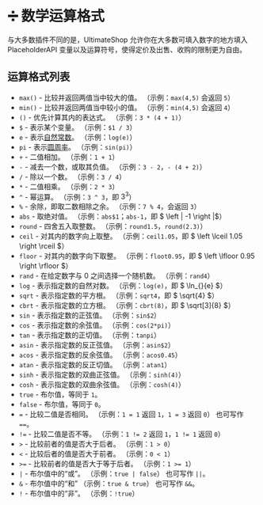 # ➗ 数学运算格式

与大多数插件不同的是，UltimateShop 允许你在大多数可填入数字的地方填入 PlaceholderAPI 变量以及运算符号，使得定价及出售、收购的限制更为自由。

## 运算格式列表

* `max()` - 比较并返回两值当中较大的值。
    （示例：`max(4,5)` 会返回 `5`）
* `min()` - 比较并返回两值当中较小的值。
    （示例：`min(4,5)` 会返回 `4`）
* `()` - 优先计算其内的表达式。
    （示例：`3 * (4 + 1)`）
* `$` - 表示某个变量。
    （示例：`$1 / 3`）
* `e` - 表示[自然常数](https://baike.baidu.com/item/%E8%87%AA%E7%84%B6%E5%B8%B8%E6%95%B0/1298918)。
    （示例：`log(e)`）
* `pi` - 表示[圆周率](https://baike.baidu.com/item/%E5%9C%86%E5%91%A8%E7%8E%87/139930)。
    （示例：`sin(pi)`）
* `+` - 二值相加。
    （示例：`1 + 1`）
* `-` - 减去一个数，或取其负值。
    （示例：`3 - 2`，`- (4 + 2)`）
* `/` - 除以一个数。
    （示例：`3 / 4`）
* `*` - 二值相乘。
    （示例：`2 * 3`）
* `^` - 幂运算。
    （示例：`3 ^ 3`，即 $3^3$）
* `%` - 余除，即取二数相除之余。
    （示例：`7 % 4`，会返回 `3`）
* `abs` - 取绝对值。
    （示例：`abs$1`；`abs-1`，即 $ \left | -1 \right |$）
* `round` - 四舍五入取整数。
    （示例：`round1.5`，`round(2.3)`）
* `ceil` - 对其内的数字向上取整。
    （示例：`ceil1.05`，即 $ \left \lceil 1.05 \right \rceil $）
* `floor` - 对其内的数字向下取整。
    （示例：`floot0.95`，即 $ \left \lfloor 0.95 \right \rfloor  $）
* `rand` - 在给定数字与 0 之间选择一个随机数。
    （示例：`rand4`）
* `log` - 表示指定数的自然对数。
    （示例：`log(e)`，即 $ \ln_{}{e} $）
*  `sqrt` - 表示指定数的平方根。
    （示例：`sqrt4`，即 $ \sqrt{4} $）
* `cbrt` - 表示指定数的立方根。
    （示例：`cbrt(8)`，即 $ \sqrt[3]{8} $）
* `sin` - 表示指定数的正弦值。
    （示例：`sin$2`）
* `cos` - 表示指定数的余弦值。
    （示例：`cos(2*pi)`）
* `tan` - 表示指定数的正切值。
    （示例：`tanpi`）
* `asin` - 表示指定数的反正弦值。
    （示例：`asin$2`）
* `acos` - 表示指定数的反余弦值。
    （示例：`acos0.45`）
* `atan` - 表示指定数的反正切值。
    （示例：`atan1`）
* `sinh` - 表示指定数的双曲正弦值。
    （示例：`sinh(4)`）
* `cosh` - 表示指定数的双曲余弦值。
    （示例：`cosh(4)`）
* `true` - 布尔值，等同于 `1`。
* `false` - 布尔值，等同于 `0`。
* `=` - 比较二值是否相同。
    （示例：`1 = 1` 返回 `1`，`1 = 3` 返回 `0`）
    也可写作 `==`。
* `!=` - 比较二值是否不等。
    （示例：`1 != 2` 返回 `1`，`1 != 1` 返回 `0`）
* `>` - 比较前者的值是否大于后者。
    （示例：`1 > 0`）
* `<` - 比较后者的值是否大于前者。
    （示例：`0 < 1`）
* `>=` - 比较前者的值是否大于等于后者。
    （示例：`1 >= 1`）
* `|` - 布尔值中的“或”。
    （示例：`true | false`）
    也可写作 `||`。
* `&` - 布尔值中的“和”
    （示例：`true & true`）
    也可写作 `&&`。
* `!` - 布尔值中的“非”。
    （示例：`!true`）